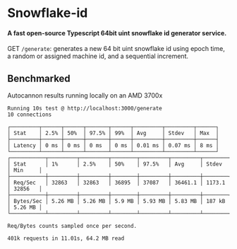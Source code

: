 # Snowflake-id

#### A fast open-source Typescript 64bit uint snowflake id generator service.

GET `/generate`: generates a new 64 bit uint snowflake id using epoch time, a random or assigned machine id, and a sequential increment.

## Benchmarked 
Autocannon results running locally on an AMD 3700x

```
Running 10s test @ http://localhost:3000/generate
10 connections

┌─────────┬──────┬──────┬───────┬──────┬─────────┬─────────┬──────┐
│ Stat    │ 2.5% │ 50%  │ 97.5% │ 99%  │ Avg     │ Stdev   │ Max  │
├─────────┼──────┼──────┼───────┼──────┼─────────┼─────────┼──────┤
│ Latency │ 0 ms │ 0 ms │ 0 ms  │ 0 ms │ 0.01 ms │ 0.07 ms │ 8 ms │
└─────────┴──────┴──────┴───────┴──────┴─────────┴─────────┴──────┘
┌───────────┬─────────┬─────────┬────────┬─────────┬─────────┬────────┬─────────┐
│ Stat      │ 1%      │ 2.5%    │ 50%    │ 97.5%   │ Avg     │ Stdev  │ Min     │
├───────────┼─────────┼─────────┼────────┼─────────┼─────────┼────────┼─────────┤
│ Req/Sec   │ 32863   │ 32863   │ 36895  │ 37087   │ 36461.1 │ 1173.1 │ 32856   │
├───────────┼─────────┼─────────┼────────┼─────────┼─────────┼────────┼─────────┤
│ Bytes/Sec │ 5.26 MB │ 5.26 MB │ 5.9 MB │ 5.93 MB │ 5.83 MB │ 187 kB │ 5.26 MB │
└───────────┴─────────┴─────────┴────────┴─────────┴─────────┴────────┴─────────┘

Req/Bytes counts sampled once per second.

401k requests in 11.01s, 64.2 MB read
```